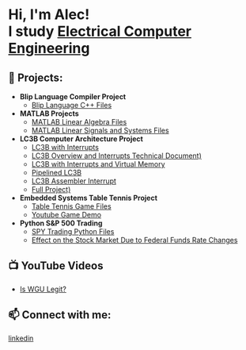 <h1>Hi, I'm Alec! <br/> I study <a href="https://github.com/ahenderson10">Electrical Computer Engineering</a>

<h2>💼 Projects:</h2>

- <b>Blip Language Compiler Project</b>
  - [Blip Language C++ Files]()
- <b>MATLAB Projects</b>
  - [MATLAB Linear Algebra Files]() 
  - [MATLAB Linear Signals and Systems Files]() 
- <b>LC3B Computer Architecture Project</b>
  - [LC3B with Interrupts]()
  - [LC3B Overview and Interrupts Technical Document)]()
  - [LC3B with Interrupts and Virtual Memory]()
  - [Pipelined LC3B]()
  - [LC3B Assembler Interrupt]()
  - [Full Project)]()
- <b>Embedded Systems Table Tennis Project</b>
  - [Table Tennis Game Files]()
  - [Youtube Game Demo]()
- <b>Python S&P 500 Trading</b>
  - [SPY Trading Python Files](https://github.com/ahenderson10/SPYTrading)
  - [Effect on the Stock Market Due to Federal Funds Rate Changes](https://docs.google.com/document/d/e/2PACX-1vRg10uoEezOCmWhDBZSQmnNVnW5TCRcsrMAio0gR38czyYeSfJdSxIKhA2pRvdrR5lPMkgRH2Rzc62W/pub)

<h2>📺 YouTube Videos</h2>

- [Is WGU Legit?](https://www.youtube.com/watch?v=E2MwRWxDBkA)

<h2>📫 Connect with me:</h2>

[linkedin](https://www.linkedin.com/in/alec-henderson-5726a4225/)

<!--
**ahenderson10/ahenderson10** is a ✨ _special_ ✨ repository because its `README.md` (this file) appears on your GitHub profile.

Here are some ideas to get you started:

- 🔭 I’m currently working on ...
- 🌱 I’m currently learning ...
- 👯 I’m looking to collaborate on ...
- 🤔 I’m looking for help with ...
- 💬 Ask me about ...
- 📫 How to reach me: ...
- 😄 Pronouns: ...
- ⚡ Fun fact: ...
-->
